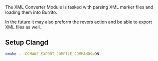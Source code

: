 The XML Converter Module is tasked with parsing XML marker files and loading them into Burrito.

In the future it may also preform the revers action and be able to export XML files as well.


Setup Clangd
------------

```bash
cmake . -DCMAKE_EXPORT_COMPILE_COMMANDS=ON
```
